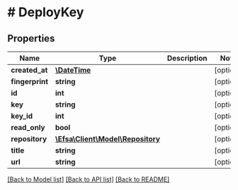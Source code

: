 # # DeployKey

## Properties

Name | Type | Description | Notes
------------ | ------------- | ------------- | -------------
**created_at** | [**\DateTime**](\DateTime.md) |  | [optional]
**fingerprint** | **string** |  | [optional]
**id** | **int** |  | [optional]
**key** | **string** |  | [optional]
**key_id** | **int** |  | [optional]
**read_only** | **bool** |  | [optional]
**repository** | [**\Efsa\Client\Model\Repository**](Repository.md) |  | [optional]
**title** | **string** |  | [optional]
**url** | **string** |  | [optional]

[[Back to Model list]](../../README.md#models) [[Back to API list]](../../README.md#endpoints) [[Back to README]](../../README.md)
